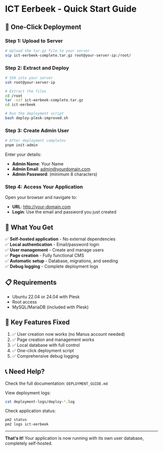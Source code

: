 # ICT Eerbeek - Quick Start Guide

## 🚀 One-Click Deployment

### Step 1: Upload to Server

```bash
# Upload the tar.gz file to your server
scp ict-eerbeek-complete.tar.gz root@your-server-ip:/root/
```

### Step 2: Extract and Deploy

```bash
# SSH into your server
ssh root@your-server-ip

# Extract the files
cd /root
tar -xzf ict-eerbeek-complete.tar.gz
cd ict-eerbeek

# Run the deployment script
bash deploy-plesk-improved.sh
```

### Step 3: Create Admin User

```bash
# After deployment completes
pnpm init-admin
```

Enter your details:
- **Admin Name**: Your Name
- **Admin Email**: admin@yourdomain.com
- **Admin Password**: (minimum 8 characters)

### Step 4: Access Your Application

Open your browser and navigate to:
- **URL**: http://your-domain.com
- **Login**: Use the email and password you just created

## 🎯 What You Get

✅ **Self-hosted application** - No external dependencies  
✅ **Local authentication** - Email/password login  
✅ **User management** - Create and manage users  
✅ **Page creation** - Fully functional CMS  
✅ **Automatic setup** - Database, migrations, and seeding  
✅ **Debug logging** - Complete deployment logs  

## 📋 Requirements

- Ubuntu 22.04 or 24.04 with Plesk
- Root access
- MySQL/MariaDB (included with Plesk)

## 🔧 Key Features Fixed

1. ✅ User creation now works (no Manus account needed)
2. ✅ Page creation and management works
3. ✅ Local database with full control
4. ✅ One-click deployment script
5. ✅ Comprehensive debug logging

## 📞 Need Help?

Check the full documentation: `DEPLOYMENT_GUIDE.md`

View deployment logs:
```bash
cat deployment-logs/deploy-*.log
```

Check application status:
```bash
pm2 status
pm2 logs ict-eerbeek
```

---

**That's it!** Your application is now running with its own user database, completely self-hosted.
